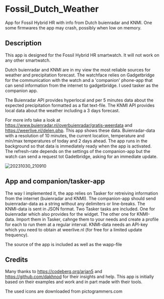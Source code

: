 # Fossil_Dutch_Weather
App for Fossil Hybrid HR with info from Dutch buienradar and KNMI. One some firmwares the app may crash, possibly when low on memory.

## Description
This app is designed for the Fossil Hybrid HR smartwatch. It will not work on any other smartwatch.

Dutch buienradar and KNMI are in my view the most reliable sources for weather and precipitation forecast. The watchface relies on Gadgetbridge for the communication with the watch and a 'companion' phone-app that can send information from the internet to gadgetbridge. I used tasker as the companion app.

The Buienradar API provides hyperlocal and per 5 minutes data about the expected precipitation formatted as a flat text-file.
The KNMI API provides local data about the weather including a 3 days forecast.

For more info take a look at https://www.buienradar.nl/overbuienradar/gratis-weerdata and https://weerlive.nl/delen.php.
This app shows these data. Buienradar-data with a resolution of 10 minutes, the current location, temperature and min/max temperatures of today and 2 days ahead. The app runs in the background so that data is immediately ready when the app is activated. The refresh-rate depends on the settings of the companion-app but the watch can send a request tot Gadetbridge, asking for an immediate update.

![20231030_210910](https://github.com/gjkrediet/Fossil_Dutch_Weather/assets/20277013/0a551bd6-476c-4f9a-9e88-a997acc0b83b)


## App and companion/tasker-app
The way I implemented it, the app relies on Tasker for retreiving information from the internet (buienradar and KNMI). The companion-app should send buienradar-data as a string without any delimiters or line-breaks. The KNMI-data is sent in JSON format.
Two Tasker tasks are included. One for buienradar which also provides for the widget. The other one for KNMI-data. Import them in Tasker, cahnge them to your needs and create a profile for each to run them at a regular interval. KNMI-data needs an API-key which you need to obtain at weerlive.nl (for free for a limited update frequency).

The source of the app is included as well as the wapp-file

## Credits
Many thanks to https://codeberg.org/arjan5 and https://github.com/dakhnod for their insights and help. This app is initially based on their examples and work and in part made with their tools.

The used icons are downloaded from pictogrammers.com
